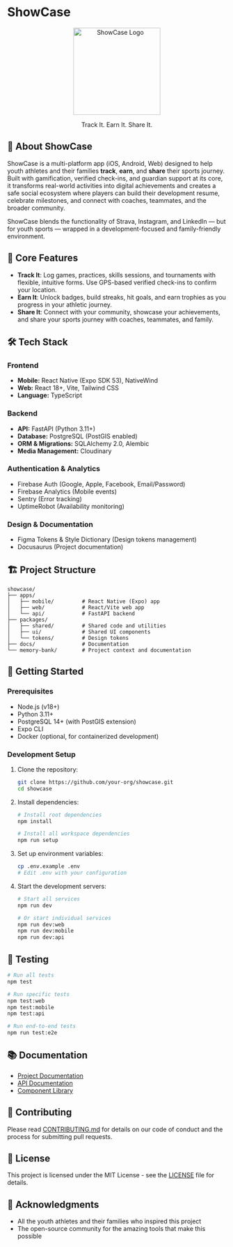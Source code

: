 # ShowCase

<p align="center">
  <img src="https://via.placeholder.com/200x200?text=ShowCase" alt="ShowCase Logo" width="200" height="200">
</p>

<p align="center">
  Track It. Earn It. Share It.
</p>

## 📱 About ShowCase

ShowCase is a multi-platform app (iOS, Android, Web) designed to help youth athletes and their families **track**, **earn**, and **share** their sports journey. Built with gamification, verified check-ins, and guardian support at its core, it transforms real-world activities into digital achievements and creates a safe social ecosystem where players can build their development resume, celebrate milestones, and connect with coaches, teammates, and the broader community.

ShowCase blends the functionality of Strava, Instagram, and LinkedIn — but for youth sports — wrapped in a development-focused and family-friendly environment.

## 🚀 Core Features

- **Track It**: Log games, practices, skills sessions, and tournaments with flexible, intuitive forms. Use GPS-based verified check-ins to confirm your location.
- **Earn It**: Unlock badges, build streaks, hit goals, and earn trophies as you progress in your athletic journey.
- **Share It**: Connect with your community, showcase your achievements, and share your sports journey with coaches, teammates, and family.

## 🛠️ Tech Stack

### Frontend

- **Mobile:** React Native (Expo SDK 53), NativeWind
- **Web:** React 18+, Vite, Tailwind CSS
- **Language:** TypeScript

### Backend

- **API:** FastAPI (Python 3.11+)
- **Database:** PostgreSQL (PostGIS enabled)
- **ORM & Migrations:** SQLAlchemy 2.0, Alembic
- **Media Management:** Cloudinary

### Authentication & Analytics

- Firebase Auth (Google, Apple, Facebook, Email/Password)
- Firebase Analytics (Mobile events)
- Sentry (Error tracking)
- UptimeRobot (Availability monitoring)

### Design & Documentation

- Figma Tokens & Style Dictionary (Design tokens management)
- Docusaurus (Project documentation)

## 🏗️ Project Structure

```
showcase/
├── apps/
│   ├── mobile/         # React Native (Expo) app
│   ├── web/            # React/Vite web app
│   └── api/            # FastAPI backend
├── packages/
│   ├── shared/         # Shared code and utilities
│   ├── ui/             # Shared UI components
│   └── tokens/         # Design tokens
├── docs/               # Documentation
└── memory-bank/        # Project context and documentation
```

## 🚦 Getting Started

### Prerequisites

- Node.js (v18+)
- Python 3.11+
- PostgreSQL 14+ (with PostGIS extension)
- Expo CLI
- Docker (optional, for containerized development)

### Development Setup

1. Clone the repository:
   ```bash
   git clone https://github.com/your-org/showcase.git
   cd showcase
   ```

2. Install dependencies:
   ```bash
   # Install root dependencies
   npm install
   
   # Install all workspace dependencies
   npm run setup
   ```

3. Set up environment variables:
   ```bash
   cp .env.example .env
   # Edit .env with your configuration
   ```

4. Start the development servers:
   ```bash
   # Start all services
   npm run dev
   
   # Or start individual services
   npm run dev:web
   npm run dev:mobile
   npm run dev:api
   ```

## 🧪 Testing

```bash
# Run all tests
npm test

# Run specific tests
npm test:web
npm test:mobile
npm test:api

# Run end-to-end tests
npm run test:e2e
```

## 📚 Documentation

- [Project Documentation](https://your-org.github.io/showcase)
- [API Documentation](https://your-org.github.io/showcase/api)
- [Component Library](https://your-org.github.io/showcase/components)

## 🤝 Contributing

Please read [CONTRIBUTING.md](CONTRIBUTING.md) for details on our code of conduct and the process for submitting pull requests.

## 📄 License

This project is licensed under the MIT License - see the [LICENSE](LICENSE) file for details.

## 🙏 Acknowledgments

- All the youth athletes and their families who inspired this project
- The open-source community for the amazing tools that make this possible
